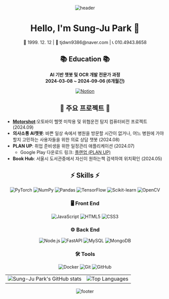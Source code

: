 <!-- 헤더 -->
<p align="center">
  <img src="https://capsule-render.vercel.app/api?type=waving&color=0:ff7f50,100:1e90ff&height=200&section=header&text=Sung-Ju%20Park&fontSize=50&fontColor=ffffff" alt="header" />
</p>

<h1 align="center">Hello, I'm Sung-Ju Park 👋</h1>
<p align="center">📅 1999. 12. 12 | 📧 tjdwn9386@naver.com | 📞 010.4943.8658</p>
<h2 align="center">📚 Education 📚</h2>

<p align="center">
  <strong>AI 기반 챗봇 및 OCR 개발 전문가 과정</strong><br>
  <strong>2024-03-08 ~ 2024-09-06 (6개월간)</strong><br>
</p>

<p align="center">
  <a href="https://www.notion.so/b01372b8f80b4566a2dbbcd6b79feaa5?v=5e2e36aabc61493f8ae3fbb086f0071e&pvs=4" target="_blank">
    <img src="https://img.shields.io/badge/Notion-000000?style=flat-square&logo=notion&logoColor=white" alt="Notion"/>
  </a>
</p>

<h2 align="center">🚀 주요 프로젝트 🚀</h2>

- [**Motorshot**](https://github.com/sung-ju-park/MotorShot):오토바이 헬멧 미착용 및 위협운전 탐지 컴퓨터비전 프로젝트 (2024.09)
- **의사소통 AI챗봇**: 바쁜 일상 속에서 병원을 방문할 시간이 없거나, 어느 병원에 가야 할지 고민하는 사용자들을 위한 의료 상담 챗봇 (2024.08)
- **PLAN UP**: 취업 준비생을 위한 일정관리 애플리케이션 (2024.07)
  - Google Play 다운로드 링크: [플랜업 (PLAN UP)](https://play.google.com/store/apps/details?id=yourapp)
- **Book Hub**: 서울시 도서관중에서 자신이 원하는책 검색하여 위치확인 (2024.05)

<h2 align="center">⚡ Skills ⚡</h2>

<p align="center">
  <img src="https://img.shields.io/badge/ML/DL-PyTorch-orange?style=flat-square&logo=pytorch" alt="PyTorch"/>
  <img src="https://img.shields.io/badge/ML/DL-NumPy-blue?style=flat-square&logo=numpy" alt="NumPy"/>
  <img src="https://img.shields.io/badge/ML/DL-Pandas-purple?style=flat-square&logo=pandas" alt="Pandas"/>
  <img src="https://img.shields.io/badge/ML/DL-TensorFlow-orange?style=flat-square&logo=tensorflow" alt="TensorFlow"/>
  <img src="https://img.shields.io/badge/ML/DL-Scikit--learn-green?style=flat-square&logo=scikit-learn" alt="Scikit-learn"/>
  <img src="https://img.shields.io/badge/ML/DL-OpenCV-green?style=flat-square&logo=opencv" alt="OpenCV"/>
</p>

<h3 align="center">🖥️ Front End</h3>

<p align="center">
  <img src="https://img.shields.io/badge/Front_End-JavaScript-yellow?style=flat-square&logo=javascript" alt="JavaScript"/>
  <img src="https://img.shields.io/badge/Front_End-HTML5-orange?style=flat-square&logo=html5" alt="HTML5"/>
  <img src="https://img.shields.io/badge/Front_End-CSS3-blue?style=flat-square&logo=css3" alt="CSS3"/>
</p>

<h3 align="center">⚙️ Back End</h3>

<p align="center">
  <img src="https://img.shields.io/badge/Back_End-Node.js-green?style=flat-square&logo=node.js" alt="Node.js"/>
  <img src="https://img.shields.io/badge/Back_End-FastAPI-green?style=flat-square&logo=fastapi" alt="FastAPI"/>
  <img src="https://img.shields.io/badge/Back_End-MySQL-blue?style=flat-square&logo=mysql" alt="MySQL"/>
  <img src="https://img.shields.io/badge/Back_End-MongoDB-green?style=flat-square&logo=mongodb" alt="MongoDB"/>
</p>

<h3 align="center">🛠 Tools</h3>

<p align="center">
  <img src="https://img.shields.io/badge/Tools-Docker-blue?style=flat-square&logo=docker" alt="Docker"/>
  <img src="https://img.shields.io/badge/Tools-Git-orange?style=flat-square&logo=git" alt="Git"/>
  <img src="https://img.shields.io/badge/Tools-GitHub-black?style=flat-square&logo=github" alt="GitHub"/>
</p>

<div align="center">
  <table>
    <tr>
      <td>
        <img src="https://github-readme-stats.vercel.app/api?username=sung-ju-park&show_icons=true&theme=default" alt="Sung-Ju Park's GitHub stats"/>
      </td>
      <td>
        <img src="https://github-readme-stats.vercel.app/api/top-langs/?username=sung-ju-park&layout=compact&theme=default" alt="Top Languages"/>
      </td>
    </tr>
  </table>
</div>

<!-- 푸터 -->
<p align="center">
  <img src="https://capsule-render.vercel.app/api?type=waving&color=0:ff7f50,100:1e90ff&height=100&section=footer" alt="footer" />
</p>

